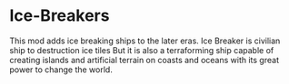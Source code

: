 # Ice-Breakers
This mod adds ice breaking ships to the later eras. Ice Breaker is civilian ship to destruction ice tiles
 But it is also a terraforming ship capable of creating islands and artificial terrain on coasts and oceans with its great power to change the world. 
